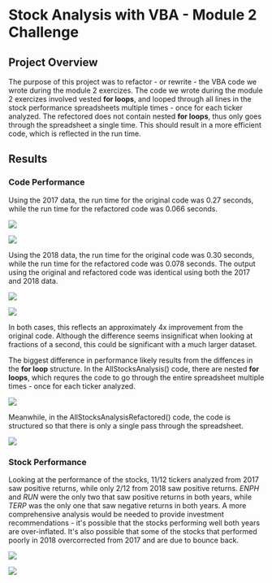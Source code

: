 # Stock Analysis with VBA - Module 2 Challenge

## Project Overview
The purpose of this project was to refactor - or rewrite - the VBA code we wrote during the module 2 exercizes. The code we wrote during the module 2 exercizes involved vested **for loops**, and looped through all lines in the stock performance spreadsheets multiple times - once for each ticker analyzed. The refectored does not contain nested **for loops**, thus only goes through the spreadsheet a single time. This should result in a more efficient code, which is reflected in the run time.

## Results

### Code Performance

Using the 2017 data, the run time for the original code was 0.27 seconds, while the run time for the refactored code was 0.066 seconds. 

![](https://github.com/mzabrisk/stock-analysis/blob/5f750baa0086a8a6b9ec6af533212798f6e3e582/Resources/VBA_Challenge_2017.png)

![](https://github.com/mzabrisk/stock-analysis/blob/5f750baa0086a8a6b9ec6af533212798f6e3e582/Resources/VBA_Challenge_Refactored_2017.png)

Using the 2018 data, the run time for the original code was 0.30 seconds, while the run time for the refactored code was 0.078 seconds. The output using the original and refactored code was identical using both the 2017 and 2018 data.

![](https://github.com/mzabrisk/stock-analysis/blob/5f750baa0086a8a6b9ec6af533212798f6e3e582/Resources/VBA_Challenge_2018.png)

![](https://github.com/mzabrisk/stock-analysis/blob/5f750baa0086a8a6b9ec6af533212798f6e3e582/Resources/VBA_Challenge_Refactored_2018.png)

In both cases, this reflects an approximately 4x improvement from the original code. Although the difference seems insignificat when looking at fractions of a second, this could be significant with a much larger dataset.

The biggest difference in performance likely results from the diffences in the **for loop** structure. In the AllStocksAnalysis() code, there are nested **for loops**, which requres the code to go through the entire spreadsheet multiple times - once for each ticker analyzed.

![](https://github.com/mzabrisk/stock-analysis/blob/5f750baa0086a8a6b9ec6af533212798f6e3e582/Resources/AllStocksAnalysis_ForLoop.png)

Meanwhile, in the AllStocksAnalysisRefactored() code, the code is structured so that there is only a single pass through the spreadsheet.

![](https://github.com/mzabrisk/stock-analysis/blob/5f750baa0086a8a6b9ec6af533212798f6e3e582/Resources/AllStocksAnalysisRefactored_ForLoop.png)

### Stock Performance

Looking at the performance of the stocks, 11/12 tickers analyzed from 2017 saw positive returns, while only 2/12 from 2018 saw positive returns. *ENPH* and *RUN* were the only two that saw positive returns in both years, while *TERP* was the only one that saw negative returns in both years. A more comprehensive analysis would be needed to provide investment recommendations - it's possible that the stocks performing well both years are over-inflated. It's also possible that some of the stocks that performed poorly in 2018 overcorrected from 2017 and are due to bounce back.

![](https://github.com/mzabrisk/stock-analysis/blob/5f750baa0086a8a6b9ec6af533212798f6e3e582/Resources/Stock_Performance_2017.png)

![](https://github.com/mzabrisk/stock-analysis/blob/5f750baa0086a8a6b9ec6af533212798f6e3e582/Resources/Stock_Performance_2018.png)


